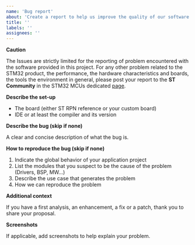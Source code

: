 ```yaml
---
name: 'Bug report'
about: 'Create a report to help us improve the quality of our software'
title: ''
labels: ''
assignees: ''
---
```


**Caution**

The Issues are strictly limited for the reporting of problem encountered with the software provided in this project.
For any other problem related to the STM32 product, the performance, the hardware characteristics and boards, the tools the environment in general, please post your report to the **ST Community** in the STM32 MCUs dedicated [page](https://community.st.com/s/group/0F90X000000AXsASAW/stm32-mcus).

**Describe the set-up**

 * The board (either ST RPN reference or your custom board)
 * IDE or at least the compiler and its version

**Describe the bug (skip if none)**

A clear and concise description of what the bug is.

**How to reproduce the bug (skip if none)**

1. Indicate the global behavior of your application project
2. List the modules that you suspect to be the cause of the problem (Drivers, BSP, MW...)
3. Describe the use case that generates the problem
4. How we can reproduce the problem


**Additional context**

If you have a first analysis, an enhancement, a fix or a patch, thank you to share your proposal.

**Screenshots**

If applicable, add screenshots to help explain your problem.
